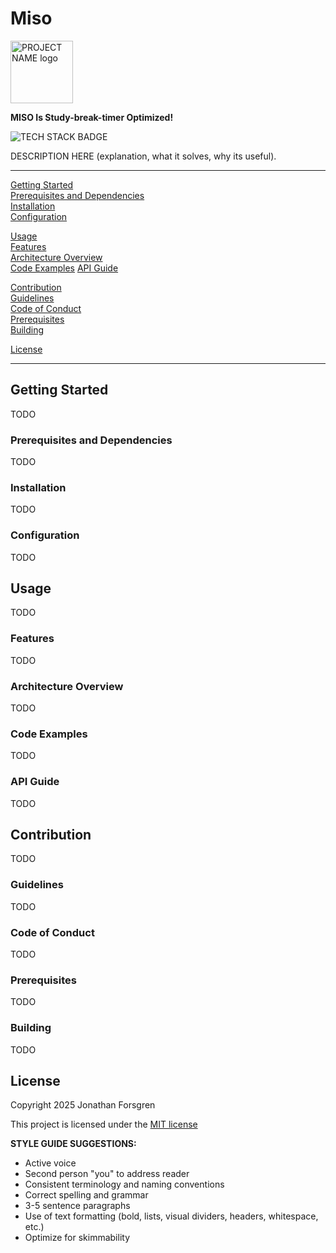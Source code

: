 # Miso

<img src="PATH/TO/PROJECT/LOGO" alt="PROJECT NAME logo" width="100"/>

**MISO Is Study-break-timer Optimized!**

![TECH STACK BADGE](https://img.shields.io/badge/TECH_STACK-BADGE-98ABCD)

DESCRIPTION HERE (explanation, what it solves, why its useful).

---

[Getting Started](#getting-started)  
[Prerequisites and Dependencies](#prerequisites-and-dependencies)  
[Installation](#installation)  
[Configuration](#configuration)  

[Usage](#usage)  
[Features](#features)  
[Architecture Overview](#architecture-overview)  
[Code Examples](#code-examples)
[API Guide](#api-guide)  

[Contribution](#contribution)  
[Guidelines](#guidelines)  
[Code of Conduct](#code-of-conduct)  
[Prerequisites](#prerequisites)  
[Building](#building)  

[License](#license)  

---

## Getting Started

TODO

### Prerequisites and Dependencies

TODO

### Installation

TODO

### Configuration

TODO


## Usage

TODO

### Features

TODO

### Architecture Overview

TODO

### Code Examples

TODO

### API Guide

TODO


## Contribution

TODO

### Guidelines

TODO

### Code of Conduct

TODO

### Prerequisites

TODO

### Building

TODO


## License

Copyright 2025 Jonathan Forsgren

This project is licensed under the [MIT license](https://github.com/Forjeon/miso/blob/main/LICENSE)



**STYLE GUIDE SUGGESTIONS:**  
- Active voice  
- Second person "you" to address reader  
- Consistent terminology and naming conventions  
- Correct spelling and grammar  
- 3-5 sentence paragraphs  
- Use of text formatting (bold, lists, visual dividers, headers, whitespace, etc.)  
- Optimize for skimmability  
